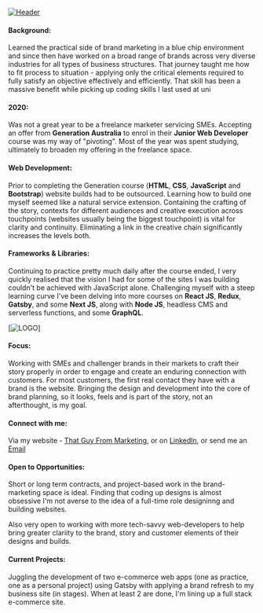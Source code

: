 [![Header](../assets/TGFM_GITHUB_BANNER-01.jpg?raw=true)](https://www.thatguyfrommarketing.com)


#### Background:

Learned the practical side of brand marketing in a blue chip environment and since then have worked on a broad range of brands across very diverse industries for all types of business structures.  That journey taught me how to fit process to situation - applying only the critical elements required to fully satisfy an objective effectively and efficiently.  That skill has been a massive benefit while picking up coding skills I last used at uni

#### 2020:

Was not a great year to be a freelance marketer servicing SMEs. Accepting an offer from **Generation Australia** to enrol in their **Junior Web Developer** course was my way of "pivoting". Most of the year was spent studying, ultimately to broaden my offering in the freelance space. 

#### Web Development:

Prior to completing the Generation course \(**HTML**, **CSS**, **JavaScript** and **Bootstrap**\) website builds had to be outsourced. Learning how to build one myself seemed like a natural service extension. Containing the crafting of the story, contexts for different audiences and creative execution across touchpoints \(websites usually being the biggest touchpoint\) is vital for clarity and continuity.  Eliminating a link in the creative chain significantly increases the levels both. 

#### Frameworks & Libraries:

Continuing to practice pretty much daily after the course ended, I very quickly realised that the vision I had for some of the sites I was building couldn't be achieved with JavaScript alone. Challenging myself with a steep learning curve I've been delving into more courses on **React JS**, **Redux**, **Gatsby**, and some **Next JS**, along with **Node JS**, headless CMS and serverless functions, and some **GraphQL**.

[![LOGO](../assets/GITHUBTECHLOGO.png?raw=true)]

#### Focus:

Working with SMEs and challenger brands in their markets to craft their story properly in order to engage and create an enduring connection with customers. For most customers, the first real contact they have with a brand is the website.  Bringing the design and development into the core of brand planning, so it looks, feels and is part of the story, not an afterthought, is my goal.

#### Connect with me:

Via my website - [That Guy From Marketing](https://www.thatguyfrommarketing.com), or on [LinkedIn](https://www.linkedin.com/in/shane-hunter), or send me an [Email](webdev@thatguyfrommarketing.com)

#### Open to Opportunities:

Short or long term contracts, and project-based work in the brand-marketing space is ideal.  Finding that coding up designs is almost obsessive I'm not averse to the idea of a full-time role designinng and building websites.  

Also very open to working with more tech-savvy web-developers to help bring greater clariity to the brand, story and customer elements of their designs and builds. 

#### Current Projects:

Juggling the development of two e-commerce web apps (one as practice, one as a personal project) using Gatsby with applying a brand refresh to my business site (in stages).  When at least 2 are done, I'm lining up a full stack e-commerce site.







